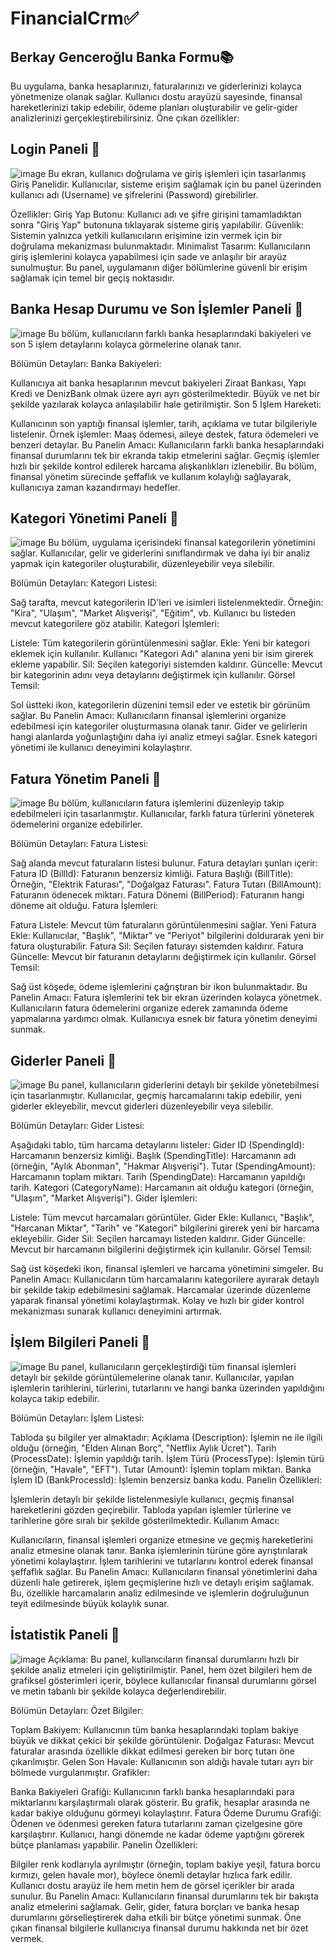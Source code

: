 # FinancialCrm✅​

## Berkay Genceroğlu Banka Formu​📚

Bu uygulama, banka hesaplarınızı, faturalarınızı ve giderlerinizi kolayca yönetmenize olanak sağlar. Kullanıcı dostu arayüzü sayesinde, finansal hareketlerinizi takip edebilir, ödeme planları oluşturabilir ve gelir-gider analizlerinizi gerçekleştirebilirsiniz.
Öne çıkan özellikler:

## Login Paneli 🚩
![image](https://github.com/user-attachments/assets/318fd2aa-5b9f-4fe8-9816-715e163eb913)
Bu ekran, kullanıcı doğrulama ve giriş işlemleri için tasarlanmış Giriş Panelidir. Kullanıcılar, sisteme erişim sağlamak için bu panel üzerinden kullanıcı adı (Username) ve şifrelerini (Password) girebilirler.

Özellikler:
Giriş Yap Butonu: Kullanıcı adı ve şifre girişini tamamladıktan sonra "Giriş Yap" butonuna tıklayarak sisteme giriş yapılabilir.
Güvenlik: Sistemin yalnızca yetkili kullanıcıların erişimine izin vermek için bir doğrulama mekanizması bulunmaktadır.
Minimalist Tasarım: Kullanıcıların giriş işlemlerini kolayca yapabilmesi için sade ve anlaşılır bir arayüz sunulmuştur.
Bu panel, uygulamanın diğer bölümlerine güvenli bir erişim sağlamak için temel bir geçiş noktasıdır.

## Banka Hesap Durumu ve Son İşlemler Paneli 🚩
![image](https://github.com/user-attachments/assets/86672636-c987-48c3-8d09-a0ddb2535418)
Bu bölüm, kullanıcıların farklı banka hesaplarındaki bakiyeleri ve son 5 işlem detaylarını kolayca görmelerine olanak tanır.

Bölümün Detayları:
Banka Bakiyeleri:

Kullanıcıya ait banka hesaplarının mevcut bakiyeleri Ziraat Bankası, Yapı Kredi ve DenizBank olmak üzere ayrı ayrı gösterilmektedir.
Büyük ve net bir şekilde yazılarak kolayca anlaşılabilir hale getirilmiştir.
Son 5 İşlem Hareketi:

Kullanıcının son yaptığı finansal işlemler, tarih, açıklama ve tutar bilgileriyle listelenir.
Örnek işlemler: Maaş ödemesi, aileye destek, fatura ödemeleri ve benzeri detaylar.
Bu Panelin Amacı:
Kullanıcıların farklı banka hesaplarındaki finansal durumlarını tek bir ekranda takip etmelerini sağlar.
Geçmiş işlemler hızlı bir şekilde kontrol edilerek harcama alışkanlıkları izlenebilir.
Bu bölüm, finansal yönetim sürecinde şeffaflık ve kullanım kolaylığı sağlayarak, kullanıcıya zaman kazandırmayı hedefler.
## Kategori Yönetimi Paneli 🚩
![image](https://github.com/user-attachments/assets/7d61b120-12e0-4aff-9c0e-ebd7b2ac829c)
Bu bölüm, uygulama içerisindeki finansal kategorilerin yönetimini sağlar. Kullanıcılar, gelir ve giderlerini sınıflandırmak ve daha iyi bir analiz yapmak için kategoriler oluşturabilir, düzenleyebilir veya silebilir.

Bölümün Detayları:
Kategori Listesi:

Sağ tarafta, mevcut kategorilerin ID'leri ve isimleri listelenmektedir. Örneğin: "Kira", "Ulaşım", "Market Alışverişi", "Eğitim", vb.
Kullanıcı bu listeden mevcut kategorilere göz atabilir.
Kategori İşlemleri:

Listele: Tüm kategorilerin görüntülenmesini sağlar.
Ekle: Yeni bir kategori eklemek için kullanılır. Kullanıcı "Kategori Adı" alanına yeni bir isim girerek ekleme yapabilir.
Sil: Seçilen kategoriyi sistemden kaldırır.
Güncelle: Mevcut bir kategorinin adını veya detaylarını değiştirmek için kullanılır.
Görsel Temsil:

Sol üstteki ikon, kategorilerin düzenini temsil eder ve estetik bir görünüm sağlar.
Bu Panelin Amacı:
Kullanıcıların finansal işlemlerini organize edebilmesi için kategoriler oluşturmasına olanak tanır.
Gider ve gelirlerin hangi alanlarda yoğunlaştığını daha iyi analiz etmeyi sağlar.
Esnek kategori yönetimi ile kullanıcı deneyimini kolaylaştırır.
## Fatura Yönetim Paneli 🚩
![image](https://github.com/user-attachments/assets/35d7db94-e247-4cf7-9b1f-52c45df56538)
Bu bölüm, kullanıcıların fatura işlemlerini düzenleyip takip edebilmeleri için tasarlanmıştır. Kullanıcılar, farklı fatura türlerini yöneterek ödemelerini organize edebilirler.

Bölümün Detayları:
Fatura Listesi:

Sağ alanda mevcut faturaların listesi bulunur.
Fatura detayları şunları içerir:
Fatura ID (BillId): Faturanın benzersiz kimliği.
Fatura Başlığı (BillTitle): Örneğin, "Elektrik Faturası", "Doğalgaz Faturası".
Fatura Tutarı (BillAmount): Faturanın ödenecek miktarı.
Fatura Dönemi (BillPeriod): Faturanın hangi döneme ait olduğu.
Fatura İşlemleri:

Fatura Listele: Mevcut tüm faturaların görüntülenmesini sağlar.
Yeni Fatura Ekle: Kullanıcılar, "Başlık", "Miktar" ve "Periyot" bilgilerini doldurarak yeni bir fatura oluşturabilir.
Fatura Sil: Seçilen faturayı sistemden kaldırır.
Fatura Güncelle: Mevcut bir faturanın detaylarını değiştirmek için kullanılır.
Görsel Temsil:

Sağ üst köşede, ödeme işlemlerini çağrıştıran bir ikon bulunmaktadır.
Bu Panelin Amacı:
Fatura işlemlerini tek bir ekran üzerinden kolayca yönetmek.
Kullanıcıların fatura ödemelerini organize ederek zamanında ödeme yapmalarına yardımcı olmak.
Kullanıcıya esnek bir fatura yönetim deneyimi sunmak.
## Giderler Paneli 🚩
![image](https://github.com/user-attachments/assets/539dabd9-89dd-4022-aa1e-5e81c0c4a246)
Bu panel, kullanıcıların giderlerini detaylı bir şekilde yönetebilmesi için tasarlanmıştır. Kullanıcılar, geçmiş harcamalarını takip edebilir, yeni giderler ekleyebilir, mevcut giderleri düzenleyebilir veya silebilir.

Bölümün Detayları:
Gider Listesi:

Aşağıdaki tablo, tüm harcama detaylarını listeler:
Gider ID (SpendingId): Harcamanın benzersiz kimliği.
Başlık (SpendingTitle): Harcamanın adı (örneğin, "Aylık Abonman", "Hakmar Alışverişi").
Tutar (SpendingAmount): Harcamanın toplam miktarı.
Tarih (SpendingDate): Harcamanın yapıldığı tarih.
Kategori (CategoryName): Harcamanın ait olduğu kategori (örneğin, "Ulaşım", "Market Alışverişi").
Gider İşlemleri:

Listele: Tüm mevcut harcamaları görüntüler.
Gider Ekle: Kullanıcı, "Başlık", "Harcanan Miktar", "Tarih" ve "Kategori" bilgilerini girerek yeni bir harcama ekleyebilir.
Gider Sil: Seçilen harcamayı listeden kaldırır.
Gider Güncelle: Mevcut bir harcamanın bilgilerini değiştirmek için kullanılır.
Görsel Temsil:

Sağ üst köşedeki ikon, finansal işlemleri ve harcama yönetimini simgeler.
Bu Panelin Amacı:
Kullanıcıların tüm harcamalarını kategorilere ayırarak detaylı bir şekilde takip edebilmesini sağlamak.
Harcamalar üzerinde düzenleme yaparak finansal yönetimi kolaylaştırmak.
Kolay ve hızlı bir gider kontrol mekanizması sunarak kullanıcı deneyimini artırmak.
## İşlem Bilgileri Paneli  🚩
![image](https://github.com/user-attachments/assets/56e73f2b-d985-4192-9796-fbf7041728fc)
Bu panel, kullanıcıların gerçekleştirdiği tüm finansal işlemleri detaylı bir şekilde görüntülemelerine olanak tanır. Kullanıcılar, yapılan işlemlerin tarihlerini, türlerini, tutarlarını ve hangi banka üzerinden yapıldığını kolayca takip edebilir.

Bölümün Detayları:
İşlem Listesi:

Tabloda şu bilgiler yer almaktadır:
Açıklama (Description): İşlemin ne ile ilgili olduğu (örneğin, "Elden Alınan Borç", "Netflix Aylık Ücret").
Tarih (ProcessDate): İşlemin yapıldığı tarih.
İşlem Türü (ProcessType): İşlemin türü (örneğin, "Havale", "EFT").
Tutar (Amount): İşlemin toplam miktarı.
Banka İşlem ID (BankProcessId): İşlemin benzersiz banka kodu.
Panelin Özellikleri:

İşlemlerin detaylı bir şekilde listelenmesiyle kullanıcı, geçmiş finansal hareketlerini gözden geçirebilir.
Tabloda yapılan işlemler türlerine ve tarihlerine göre sıralı bir şekilde gösterilmektedir.
Kullanım Amacı:

Kullanıcıların, finansal işlemleri organize etmesine ve geçmiş hareketlerini analiz etmesine olanak tanır.
Banka işlemlerinin türüne göre ayrıştırılarak yönetimi kolaylaştırır.
İşlem tarihlerini ve tutarlarını kontrol ederek finansal şeffaflık sağlar.
Bu Panelin Amacı:
Kullanıcıların finansal yönetimlerini daha düzenli hale getirerek, işlem geçmişlerine hızlı ve detaylı erişim sağlamak. Bu, özellikle harcamaların analiz edilmesinde ve işlemlerin doğruluğunun teyit edilmesinde büyük kolaylık sunar.
## İstatistik Paneli  🚩
![image](https://github.com/user-attachments/assets/d4826c70-9bdf-4f94-8937-3bd1dd0c799d)
Açıklama:
Bu panel, kullanıcıların finansal durumlarını hızlı bir şekilde analiz etmeleri için geliştirilmiştir. Panel, hem özet bilgileri hem de grafiksel gösterimleri içerir, böylece kullanıcılar finansal durumlarını görsel ve metin tabanlı bir şekilde kolayca değerlendirebilir.

Bölümün Detayları:
Özet Bilgiler:

Toplam Bakiyem: Kullanıcının tüm banka hesaplarındaki toplam bakiye büyük ve dikkat çekici bir şekilde görüntülenir.
Doğalgaz Faturası: Mevcut faturalar arasında özellikle dikkat edilmesi gereken bir borç tutarı öne çıkarılmıştır.
Gelen Son Havale: Kullanıcının son aldığı havale tutarı ayrı bir bölmede vurgulanmıştır.
Grafikler:

Banka Bakiyeleri Grafiği: Kullanıcının farklı banka hesaplarındaki para miktarlarını karşılaştırmalı olarak gösterir. Bu grafik, hesaplar arasında ne kadar bakiye olduğunu görmeyi kolaylaştırır.
Fatura Ödeme Durumu Grafiği: Ödenen ve ödenmesi gereken fatura tutarlarını zaman çizelgesine göre karşılaştırır. Kullanıcı, hangi dönemde ne kadar ödeme yaptığını görerek bütçe planlaması yapabilir.
Panelin Özellikleri:

Bilgiler renk kodlarıyla ayrılmıştır (örneğin, toplam bakiye yeşil, fatura borcu kırmızı, gelen havale mor), böylece önemli detaylar hızlıca fark edilir.
Kullanıcı dostu arayüz ile hem metin hem de görsel içerikler bir arada sunulur.
Bu Panelin Amacı:
Kullanıcıların finansal durumlarını tek bir bakışta analiz etmelerini sağlamak.
Gelir, gider, fatura borçları ve banka hesap durumlarını görselleştirerek daha etkili bir bütçe yönetimi sunmak.
Öne çıkan finansal bilgilerle kullanıcıya finansal durumu hakkında net bir özet vermek.
















